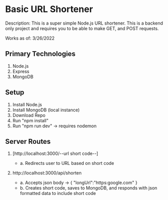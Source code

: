 # Basic URL Shortener

Description: This is a super simple Node.js URL shortener. This is a backend only project and requires you to be able to make GET, and POST requests.

Works as of: 3/26/2022

## Primary Technologies

1. Node.js
2. Express
3. MongoDB

## Setup

1. Install Node.js
2. Install MongoDB (local instance)
3. Download Repo
4. Run "npm install"
5. Run "npm run dev" -> requires nodemon

## Server Routes

1. [http://localhost:3000/--url short code--]
   - a. Redirects user to URL based on short code

2. http://localhost:3000/api/shorten
   - a. Accepts json body -> { "longUrl":"https:google.com" }
   - b. Creates short code, saves to MongoDB, and responds with json formatted data to include short code

